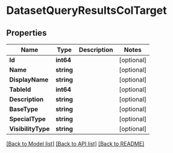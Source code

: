 # DatasetQueryResultsColTarget

## Properties
Name | Type | Description | Notes
------------ | ------------- | ------------- | -------------
**Id** | **int64** |  | [optional] 
**Name** | **string** |  | [optional] 
**DisplayName** | **string** |  | [optional] 
**TableId** | **int64** |  | [optional] 
**Description** | **string** |  | [optional] 
**BaseType** | **string** |  | [optional] 
**SpecialType** | **string** |  | [optional] 
**VisibilityType** | **string** |  | [optional] 

[[Back to Model list]](../README.md#documentation-for-models) [[Back to API list]](../README.md#documentation-for-api-endpoints) [[Back to README]](../README.md)


